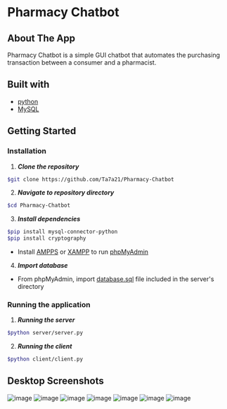 # Pharmacy Chatbot

## About The App

Pharmacy Chatbot is a simple GUI chatbot that automates the purchasing transaction between a consumer and a pharmacist.

## Built with

- [python](https://www.python.org/)
- [MySQL](https://www.mysql.com/)

## Getting Started

### Installation

1. **_Clone the repository_**

```sh
$git clone https://github.com/Ta7a21/Pharmacy-Chatbot
```

2. **_Navigate to repository directory_**

```sh
$cd Pharmacy-Chatbot
```

3. **_Install dependencies_**
```sh
$pip install mysql-connector-python
$pip install cryptography
```
* Install [AMPPS](https://ampps.com/downloads/) or [XAMPP](https://www.apachefriends.org/index.html) to run [phpMyAdmin](https://www.phpmyadmin.net/)

4. **_Import database_**
* From phpMyAdmin, import [database.sql](/server/database.sql) file included in the server's directory

### Running the application

1. **_Running the server_**
```sh
$python server/server.py
```

2. **_Running the client_**
```sh
$python client/client.py
```

## Desktop Screenshots
![image](https://media.discordapp.net/attachments/721283495909130290/922851677319622706/unknown.png?width=1004&height=428)
![image](https://media.discordapp.net/attachments/721283495909130290/922851712488849418/unknown.png?width=960&height=409)
![image](https://media.discordapp.net/attachments/721283495909130290/922851740397756446/unknown.png?width=960&height=410)
![image](https://media.discordapp.net/attachments/721283495909130290/922852417341620256/unknown.png?width=1004&height=431)
![image](https://media.discordapp.net/attachments/721283495909130290/922852711295225886/unknown.png?width=1025&height=423)
![image](https://media.discordapp.net/attachments/721283495909130290/922852828563767316/unknown.png?width=511&height=161)
![image](https://media.discordapp.net/attachments/721283495909130290/922852901150416896/unknown.png?width=320&height=121)